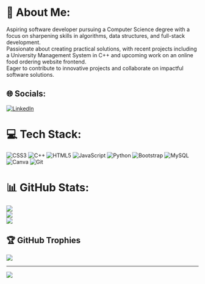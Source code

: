# 💫 About Me:
Aspiring software developer pursuing a Computer Science degree with a focus on sharpening skills in algorithms, data structures, and full-stack development.  <br>Passionate about creating practical solutions, with recent projects including a University Management System in C++ and upcoming work on an online food ordering website frontend.  <br>Eager to contribute to innovative projects and collaborate on impactful software solutions.


## 🌐 Socials:
[![LinkedIn](https://img.shields.io/badge/LinkedIn-%230077B5.svg?logo=linkedin&logoColor=white)](https://linkedin.com/in/www.linkedin.com/in/bhoomi-garg-244b52219) 

# 💻 Tech Stack:
![CSS3](https://img.shields.io/badge/css3-%231572B6.svg?style=for-the-badge&logo=css3&logoColor=white) ![C++](https://img.shields.io/badge/c++-%2300599C.svg?style=for-the-badge&logo=c%2B%2B&logoColor=white) ![HTML5](https://img.shields.io/badge/html5-%23E34F26.svg?style=for-the-badge&logo=html5&logoColor=white) ![JavaScript](https://img.shields.io/badge/javascript-%23323330.svg?style=for-the-badge&logo=javascript&logoColor=%23F7DF1E) ![Python](https://img.shields.io/badge/python-3670A0?style=for-the-badge&logo=python&logoColor=ffdd54) ![Bootstrap](https://img.shields.io/badge/bootstrap-%238511FA.svg?style=for-the-badge&logo=bootstrap&logoColor=white) ![MySQL](https://img.shields.io/badge/mysql-4479A1.svg?style=for-the-badge&logo=mysql&logoColor=white) ![Canva](https://img.shields.io/badge/Canva-%2300C4CC.svg?style=for-the-badge&logo=Canva&logoColor=white) ![Git](https://img.shields.io/badge/git-%23F05033.svg?style=for-the-badge&logo=git&logoColor=white)
# 📊 GitHub Stats:
![](https://github-readme-stats.vercel.app/api?username=Bhoomi3122&theme=radical&hide_border=false&include_all_commits=false&count_private=false)<br/>
![](https://github-readme-streak-stats.herokuapp.com/?user=Bhoomi3122&theme=radical&hide_border=false)<br/>
![](https://github-readme-stats.vercel.app/api/top-langs/?username=Bhoomi3122&theme=radical&hide_border=false&include_all_commits=false&count_private=false&layout=compact)

## 🏆 GitHub Trophies
![](https://github-profile-trophy.vercel.app/?username=Bhoomi3122&theme=onedark&no-frame=false&no-bg=true&margin-w=4)

---
[![](https://visitcount.itsvg.in/api?id=Bhoomi3122&icon=0&color=0)](https://visitcount.itsvg.in)

<!-- Proudly created with GPRM ( https://gprm.itsvg.in ) -->
